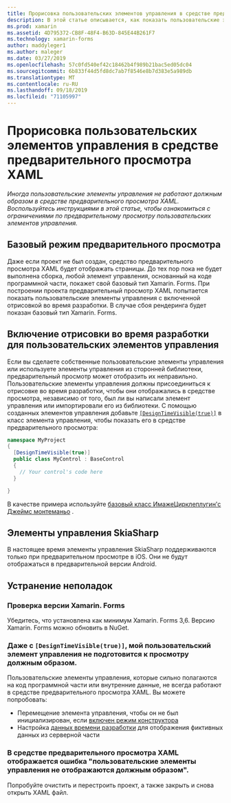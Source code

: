 ```yaml
---
title: Прорисовка пользовательских элементов управления в средстве предварительного просмотра XAML
description: В этой статье описывается, как показать пользовательские элементы управления в средстве предварительного просмотра XAML.
ms.prod: xamarin
ms.assetid: 4D795372-CB8F-48F4-B63D-845E44B261F7
ms.technology: xamarin-forms
author: maddyleger1
ms.author: maleger
ms.date: 03/27/2019
ms.openlocfilehash: 57c0fd540ef42c18462b4f989b21bac5ed05dc04
ms.sourcegitcommit: 6b833f44d5fd8dc7ab7f8546e8b7d383e5a989db
ms.translationtype: MT
ms.contentlocale: ru-RU
ms.lasthandoff: 09/18/2019
ms.locfileid: "71105997"
---
```

# <a name="render-custom-controls-in-the-xaml-previewer"></a>Прорисовка пользовательских элементов управления в средстве предварительного просмотра XAML

_Иногда пользовательские элементы управления не работают должным образом в средстве предварительного просмотра XAML. Воспользуйтесь инструкциями в этой статье, чтобы ознакомиться с ограничениями по предварительному просмотру пользовательских элементов управления._

## <a name="basic-preview-mode"></a>Базовый режим предварительного просмотра

Даже если проект не был создан, средство предварительного просмотра XAML будет отображать страницы. До тех пор пока не будет выполнена сборка, любой элемент управления, основанный на коде программной части, покажет свой базовый тип Xamarin. Forms. При построении проекта предварительный просмотр XAML попытается показать пользовательские элементы управления с включенной отрисовкой во время разработки. В случае сбоя рендеринга будет показан базовый тип Xamarin. Forms.

## <a name="enable-design-time-rendering-for-custom-controls"></a>Включение отрисовки во время разработки для пользовательских элементов управления

Если вы сделаете собственные пользовательские элементы управления или используете элементы управления из сторонней библиотеки, предварительный просмотр может отобразить их неправильно. Пользовательские элементы управления должны присоединиться к отрисовке во время разработки, чтобы они отображались в средстве просмотра, независимо от того, был ли вы написали элемент управления или импортировали его из библиотеки. С помощью созданных элементов управления добавьте [`[DesignTimeVisible(true)]`](xref:System.ComponentModel.DesignTimeVisibleAttribute) в класс элемента управления, чтобы показать его в средстве предварительного просмотра:

```csharp
namespace MyProject
{
  [DesignTimeVisible(true)]
  public class MyControl : BaseControl
  {
    // Your control's code here
  }

}
```

В качестве примера используйте [базовый класс ИмажеЦирклеплугин'с Джеймс монтеманьо](https://github.com/jamesmontemagno/ImageCirclePlugin/blob/master/src/ImageCircle/CircleImage.shared.cs) .

## <a name="skiasharp-controls"></a>Элементы управления SkiaSharp

В настоящее время элементы управления SkiaSharp поддерживаются только при предварительном просмотре в iOS. Они не будут отображаться в предварительной версии Android.

## <a name="troubleshooting"></a>Устранение неполадок

### <a name="check-your-xamarinforms-version"></a>Проверка версии Xamarin. Forms
Убедитесь, что установлена как минимум Xamarin. Forms 3,6. Версию Xamarin. Forms можно обновить в NuGet.

### <a name="even-with-designtimevisibletrue-my-custom-control-isnt-rendering-properly"></a>Даже с `[DesignTimeVisible(true)]`, мой пользовательский элемент управления не подготовится к просмотру должным образом.
Пользовательские элементы управления, которые сильно полагаются на код программной части или внутренние данные, не всегда работают в средстве предварительного просмотра XAML. Вы можете попробовать:

* Перемещение элемента управления, чтобы он не был инициализирован, если [включен режим конструктора](index.md#detect-design-mode)
* Настройка [данных времени разработки](design-time-data.md) для отображения фиктивных данных из серверной части

### <a name="the-xaml-previewer-shows-the-error-custom-controls-arent-rendering-properly"></a>В средстве предварительного просмотра XAML отображается ошибка "пользовательские элементы управления не отображаются должным образом".
Попробуйте очистить и перестроить проект, а также закрыть и снова открыть XAML файл.
